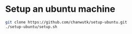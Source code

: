 # Setup an ubuntu machine

```bash
git clone https://github.com/chanwutk/setup-ubuntu.git
./setup-ubuntu/setup.sh
```
